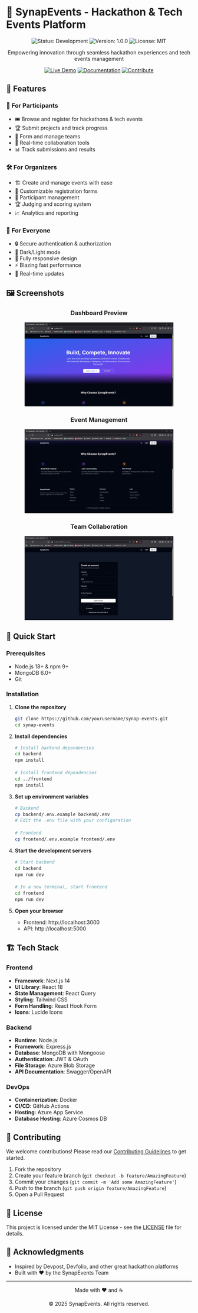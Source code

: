 # 🚀 SynapEvents - Hackathon & Tech Events Platform

<div align="center">
  <p align="center">
    <img src="https://img.shields.io/badge/Status-Development-yellow" alt="Status: Development">
    <img src="https://img.shields.io/badge/Version-1.0.0-blue" alt="Version: 1.0.0">
    <img src="https://img.shields.io/badge/License-MIT-green" alt="License: MIT">
  </p>
  <p>Empowering innovation through seamless hackathon experiences and tech events management</p>
  
  [![Live Demo](https://img.shields.io/badge/View-Demo-2ea44f?style=for-the-badge)](https://your-demo-link.com)
  [![Documentation](https://img.shields.io/badge/View-Docs-blue?style=for-the-badge)](https://your-docs-link.com)
  [![Contribute](https://img.shields.io/badge/Contribute-2ecc71?style=for-the-badge&logo=github)](CONTRIBUTING.md)
</div>

## 🌟 Features

### 🎯 For Participants
- 🎟️ Browse and register for hackathons & tech events
- 🏆 Submit projects and track progress
- 👥 Form and manage teams
- 💬 Real-time collaboration tools
- 📊 Track submissions and results

### 🛠️ For Organizers
- 🏗️ Create and manage events with ease
- 📝 Customizable registration forms
- 👥 Participant management
- 🏆 Judging and scoring system
- 📈 Analytics and reporting

### 🌈 For Everyone
- 🔒 Secure authentication & authorization
- 🌙 Dark/Light mode
- 📱 Fully responsive design
- ⚡ Blazing fast performance
- 🔄 Real-time updates

## 🖼️ Screenshots

<div align="center">
  <h3>Dashboard Preview</h3>
  <img src="./snpas/page-1.png" alt="Dashboard Preview" width="80%">
  
  <h3>Event Management</h3>
  <img src="./snpas/page-2.png" alt="Event Creation" width="80%">
  
  <h3>Team Collaboration</h3>
  <img src="./snpas/page-3.png" alt="Team Management" width="80%">
</div>

## 🚀 Quick Start

### Prerequisites
- Node.js 18+ & npm 9+
- MongoDB 6.0+
- Git

### Installation

1. **Clone the repository**
   ```bash
   git clone https://github.com/yourusername/synap-events.git
   cd synap-events
   ```

2. **Install dependencies**
   ```bash
   # Install backend dependencies
   cd backend
   npm install
   
   # Install frontend dependencies
   cd ../frontend
   npm install
   ```

3. **Set up environment variables**
   ```bash
   # Backend
   cp backend/.env.example backend/.env
   # Edit the .env file with your configuration
   
   # Frontend
   cp frontend/.env.example frontend/.env
   ```

4. **Start the development servers**
   ```bash
   # Start backend
   cd backend
   npm run dev
   
   # In a new terminal, start frontend
   cd frontend
   npm run dev
   ```

5. **Open your browser**
   - Frontend: http://localhost:3000
   - API: http://localhost:5000

## 🏗️ Tech Stack

### Frontend
- **Framework**: Next.js 14
- **UI Library**: React 18
- **State Management**: React Query
- **Styling**: Tailwind CSS
- **Form Handling**: React Hook Form
- **Icons**: Lucide Icons

### Backend
- **Runtime**: Node.js
- **Framework**: Express.js
- **Database**: MongoDB with Mongoose
- **Authentication**: JWT & OAuth
- **File Storage**: Azure Blob Storage
- **API Documentation**: Swagger/OpenAPI

### DevOps
- **Containerization**: Docker
- **CI/CD**: GitHub Actions
- **Hosting**: Azure App Service
- **Database Hosting**: Azure Cosmos DB

## 🤝 Contributing

We welcome contributions! Please read our [Contributing Guidelines](CONTRIBUTING.md) to get started.

1. Fork the repository
2. Create your feature branch (`git checkout -b feature/AmazingFeature`)
3. Commit your changes (`git commit -m 'Add some AmazingFeature'`)
4. Push to the branch (`git push origin feature/AmazingFeature`)
5. Open a Pull Request

## 📄 License

This project is licensed under the MIT License - see the [LICENSE](LICENSE) file for details.

## 👏 Acknowledgments

- Inspired by Devpost, Devfolio, and other great hackathon platforms
- Built with ❤️ by the SynapEvents Team

---

<div align="center">
  <p>Made with ❤️ and ☕</p>
  <p>© 2025 SynapEvents. All rights reserved.</p>
</div>
